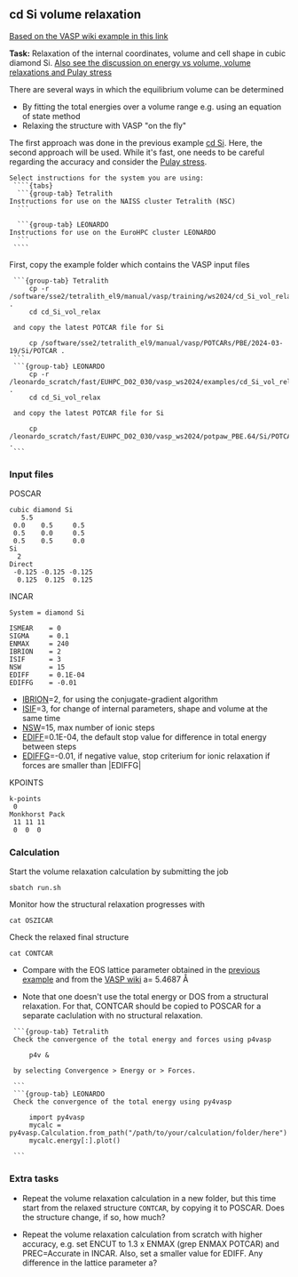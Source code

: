 ## cd Si volume relaxation

[Based on the VASP wiki example in this link](https://www.vasp.at/wiki/index.php/Cd_Si_volume_relaxation)

**Task:** Relaxation of the internal coordinates, volume and cell shape in cubic diamond Si. [Also see the discussion on energy vs volume, volume relaxations and Pulay stress](https://www.vasp.at/wiki/index.php/Energy_vs_volume_Volume_relaxations_and_Pulay_stress)

There are several ways in which the equilibrium volume can be determined

* By fitting the total energies over a volume range e.g. using an equation of state method
* Relaxing the structure with VASP "on the fly"

The first approach was done in the previous example [cd Si](../cd_Si). Here, the second approach will be used. While it's fast, one needs to be careful regarding the accuracy and consider the [Pulay stress](https://www.vasp.at/wiki/index.php/Energy_vs_volume_Volume_relaxations_and_Pulay_stress).

`````{callout} System-specific instructions
Select instructions for the system you are using:
 ````{tabs}
  ```{group-tab} Tetralith
Instructions for use on the NAISS cluster Tetralith (NSC)
  ```

  ```{group-tab} LEONARDO
Instructions for use on the EuroHPC cluster LEONARDO
  ```
 ````
`````

First, copy the example folder which contains the VASP input files
 ````{tabs}
  ```{group-tab} Tetralith
      cp -r /software/sse2/tetralith_el9/manual/vasp/training/ws2024/cd_Si_vol_relax .
      cd cd_Si_vol_relax

  and copy the latest POTCAR file for Si

      cp /software/sse2/tetralith_el9/manual/vasp/POTCARs/PBE/2024-03-19/Si/POTCAR .
  ```
  ```{group-tab} LEONARDO
      cp -r /leonardo_scratch/fast/EUHPC_D02_030/vasp_ws2024/examples/cd_Si_vol_relax .
      cd cd_Si_vol_relax

  and copy the latest POTCAR file for Si

      cp /leonardo_scratch/fast/EUHPC_D02_030/vasp_ws2024/potpaw_PBE.64/Si/POTCAR .
  ```
 ````

### Input files

POSCAR

    cubic diamond Si
       5.5
     0.0    0.5     0.5
     0.5    0.0     0.5
     0.5    0.5     0.0
    Si
      2
    Direct
     -0.125 -0.125 -0.125
      0.125  0.125  0.125

INCAR

    System = diamond Si

    ISMEAR    = 0 
    SIGMA     = 0.1
    ENMAX     = 240
    IBRION    = 2 
    ISIF      = 3 
    NSW       = 15
    EDIFF     = 0.1E-04
    EDIFFG    = -0.01

* [IBRION](https://www.vasp.at/wiki/index.php/IBRION)=2, for using the conjugate-gradient algorithm
* [ISIF](https://www.vasp.at/wiki/index.php/ISIF)=3, for change of internal parameters, shape and volume at the same time
* [NSW](https://www.vasp.at/wiki/index.php/NSW)=15, max number of ionic steps
* [EDIFF](https://www.vasp.at/wiki/index.php/EDIFF)=0.1E-04, the default stop value for difference in total energy between steps
* [EDIFFG](https://www.vasp.at/wiki/index.php/EDIFFG)=-0.01, if negative value, stop criterium for ionic relaxation if forces are smaller than |EDIFFG|

KPOINTS

    k-points
     0
    Monkhorst Pack
     11 11 11
     0  0  0

### Calculation

Start the volume relaxation calculation by submitting the job 

    sbatch run.sh

Monitor how the structural relaxation progresses with

    cat OSZICAR

Check the relaxed final structure

    cat CONTCAR

* Compare with the EOS lattice parameter obtained in the [previous example](../cd_Si) and from the [VASP wiki](https://www.vasp.at/wiki/index.php/Cd_Si_volume_relaxation) a= 5.4687 Å

* Note that one doesn't use the total energy or DOS from a structural relaxation. For that, CONTCAR should be copied to POSCAR for a separate caclulation with no structural relaxation.

 ````{tabs}
  ```{group-tab} Tetralith
  Check the convergence of the total energy and forces using p4vasp

      p4v &

  by selecting Convergence > Energy or > Forces.

  ```
  ```{group-tab} LEONARDO
  Check the convergence of the total energy using py4vasp

      import py4vasp
      mycalc = py4vasp.Calculation.from_path("/path/to/your/calculation/folder/here")
      mycalc.energy[:].plot()

  ```
 ````

### Extra tasks

* Repeat the volume relaxation calculation in a new folder, but this time start from the relaxed structure `CONTCAR`, by copying it to POSCAR. Does the structure change, if so, how much?

* Repeat the volume relaxation calculation from scratch with higher accuracy, e.g. set ENCUT to 1.3 x ENMAX (grep ENMAX POTCAR) and PREC=Accurate in INCAR. Also, set a smaller value for EDIFF. Any difference in the lattice parameter a?
